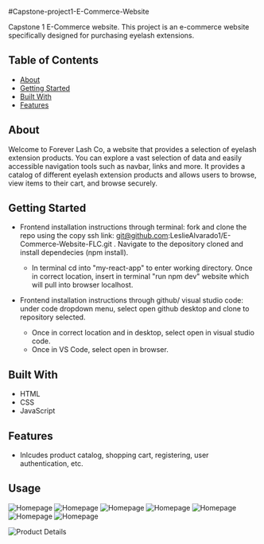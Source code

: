 #Capstone-project1-E-Commerce-Website

Capstone 1 E-Commerce website. This project is an e-commerce website specifically designed for purchasing eyelash extensions.

## Table of Contents

- [About](#about)
- [Getting Started](#getting-started)
- [Built With](#built-with)
- [Features](#Features)

## About

Welcome to Forever Lash Co, a website that provides a selection of eyelash extension products. You can explore a vast selection of data and easily accessible navigation tools such as navbar, links and more. It provides a catalog of different eyelash extension products and allows users to browse, view items to their cart, and browse securely.

## Getting Started

- Frontend installation instructions through terminal: fork and clone the repo using the copy ssh link: git@github.com:LeslieAlvarado1/E-Commerce-Website-FLC.git . Navigate to the depository cloned and install dependecies (npm install).

  - In terminal cd into "my-react-app" to enter working directory. Once in correct location, insert in terminal "run npm dev" website which will pull into browser localhost.

- Frontend installation instructions through github/ visual studio code: under code dropdown menu, select open github desktop and clone to repository selected.
  - Once in correct location and in desktop, select open in visual studio code.
  - Once in VS Code, select open in browser.

## Built With

- HTML
- CSS
- JavaScript

## Features

- Inlcudes product catalog, shopping cart, registering, user authentication, etc.

## Usage
![Homepage](./images/FLC-original2.png)
![Homepage](./images/3-tray-rock.jpg)
![Homepage](./images/2-c-closedTrays.jpg)
![Homepage](./images/inner-tray.jpg)
![Homepage](./images/C-inner-singleTray.jpg)
![Homepage](./images/3-tray-standing.jpg)
![Homepage](./images/2-cTray-standing.jpg)

![Product Details](./images/regular-glue.png)
